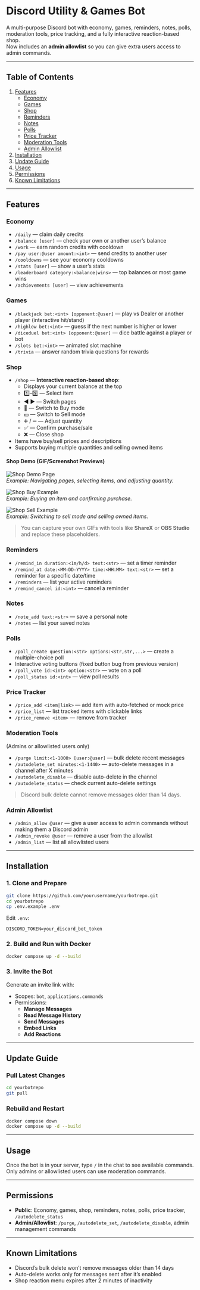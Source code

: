 # Discord Utility & Games Bot

A multi-purpose Discord bot with economy, games, reminders, notes, polls, moderation tools, price tracking, and a fully interactive reaction-based shop.  
Now includes an **admin allowlist** so you can give extra users access to admin commands.

---

## Table of Contents
1. [Features](#features)
   - [Economy](#economy)
   - [Games](#games)
   - [Shop](#shop)
   - [Reminders](#reminders)
   - [Notes](#notes)
   - [Polls](#polls)
   - [Price Tracker](#price-tracker)
   - [Moderation Tools](#moderation-tools)
   - [Admin Allowlist](#admin-allowlist)
2. [Installation](#installation)
3. [Update Guide](#update-guide)
4. [Usage](#usage)
5. [Permissions](#permissions)
6. [Known Limitations](#known-limitations)

---

## Features

### Economy
- `/daily` — claim daily credits  
- `/balance [user]` — check your own or another user’s balance  
- `/work` — earn random credits with cooldown  
- `/pay user:@user amount:<int>` — send credits to another user  
- `/cooldowns` — see your economy cooldowns  
- `/stats [user]` — show a user’s stats  
- `/leaderboard category:<balance|wins>` — top balances or most game wins  
- `/achievements [user]` — view achievements  

### Games
- `/blackjack bet:<int> [opponent:@user]` — play vs Dealer or another player (interactive hit/stand)  
- `/highlow bet:<int>` — guess if the next number is higher or lower  
- `/diceduel bet:<int> [opponent:@user]` — dice battle against a player or bot  
- `/slots bet:<int>` — animated slot machine  
- `/trivia` — answer random trivia questions for rewards  

### Shop
- `/shop` — **Interactive reaction-based shop**:
  - Displays your current balance at the top  
  - 1️⃣–9️⃣ — Select item  
  - ◀️ ▶️ — Switch pages  
  - 🛒 — Switch to Buy mode  
  - 💵 — Switch to Sell mode  
  - ➕ / ➖ — Adjust quantity  
  - ✅ — Confirm purchase/sale  
  - ❌ — Close shop  
- Items have buy/sell prices and descriptions  
- Supports buying multiple quantities and selling owned items  

#### Shop Demo (GIF/Screenshot Previews)
![Shop Demo Page](media/shop_demo_page.gif)  
*Example: Navigating pages, selecting items, and adjusting quantity.*

![Shop Buy Example](media/shop_buy.gif)  
*Example: Buying an item and confirming purchase.*

![Shop Sell Example](media/shop_sell.gif)  
*Example: Switching to sell mode and selling owned items.*

> You can capture your own GIFs with tools like **ShareX** or **OBS Studio** and replace these placeholders.

### Reminders
- `/remind_in duration:<1m/h/d> text:<str>` — set a timer reminder  
- `/remind_at date:<MM-DD-YYYY> time:<HH:MM> text:<str>` — set a reminder for a specific date/time  
- `/reminders` — list your active reminders  
- `/remind_cancel id:<int>` — cancel a reminder  

### Notes
- `/note_add text:<str>` — save a personal note  
- `/notes` — list your saved notes  

### Polls
- `/poll_create question:<str> options:<str,str,...>` — create a multiple-choice poll  
- Interactive voting buttons (fixed button bug from previous version)  
- `/poll_vote id:<int> option:<str>` — vote on a poll  
- `/poll_status id:<int>` — view poll results  

### Price Tracker
- `/price_add <item|link>` — add item with auto-fetched or mock price  
- `/price_list` — list tracked items with clickable links  
- `/price_remove <item>` — remove from tracker  

### Moderation Tools
(Admins or allowlisted users only)
- `/purge limit:<1-1000> [user:@user]` — bulk delete recent messages  
- `/autodelete_set minutes:<1-1440>` — auto-delete messages in a channel after X minutes  
- `/autodelete_disable` — disable auto-delete in the channel  
- `/autodelete_status` — check current auto-delete settings  

> Discord bulk delete cannot remove messages older than 14 days.

### Admin Allowlist
- `/admin_allow @user` — give a user access to admin commands without making them a Discord admin  
- `/admin_revoke @user` — remove a user from the allowlist  
- `/admin_list` — list all allowlisted users  

---

## Installation

### 1. Clone and Prepare
```bash
git clone https://github.com/yourusername/yourbotrepo.git
cd yourbotrepo
cp .env.example .env
```
Edit `.env`:
```
DISCORD_TOKEN=your_discord_bot_token
```

### 2. Build and Run with Docker
```bash
docker compose up -d --build
```

### 3. Invite the Bot
Generate an invite link with:
- Scopes: `bot`, `applications.commands`
- Permissions:  
  - **Manage Messages**  
  - **Read Message History**  
  - **Send Messages**  
  - **Embed Links**  
  - **Add Reactions**

---

## Update Guide

### Pull Latest Changes
```bash
cd yourbotrepo
git pull
```

### Rebuild and Restart
```bash
docker compose down
docker compose up -d --build
```

---

## Usage
Once the bot is in your server, type `/` in the chat to see available commands.  
Only admins or allowlisted users can use moderation commands.

---

## Permissions
- **Public**: Economy, games, shop, reminders, notes, polls, price tracker, `/autodelete_status`  
- **Admin/Allowlist**: `/purge`, `/autodelete_set`, `/autodelete_disable`, admin management commands

---

## Known Limitations
- Discord’s bulk delete won’t remove messages older than 14 days  
- Auto-delete works only for messages sent after it’s enabled  
- Shop reaction menu expires after 2 minutes of inactivity
